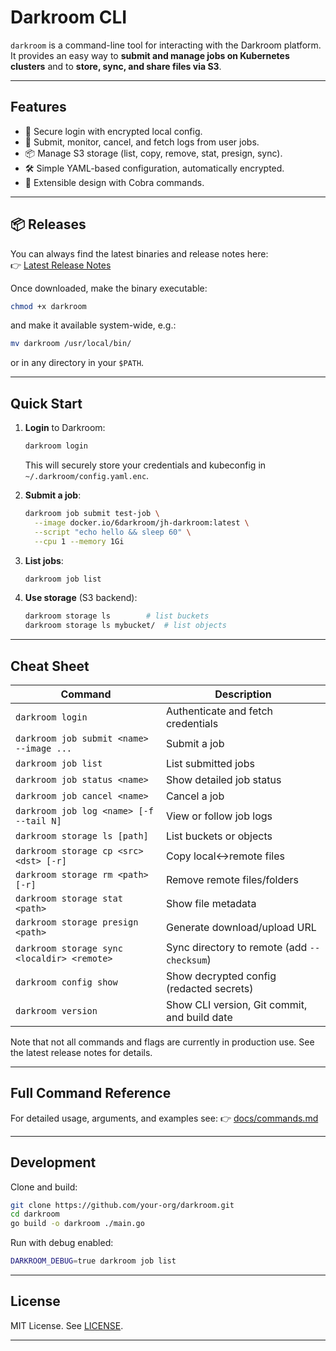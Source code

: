 # Darkroom CLI

`darkroom` is a command-line tool for interacting with the Darkroom platform.  
It provides an easy way to **submit and manage jobs on Kubernetes clusters** and to **store, sync, and share files via S3**.

---

## Features

- 🔐 Secure login with encrypted local config.  
- 🚀 Submit, monitor, cancel, and fetch logs from user jobs.  
- 📦 Manage S3 storage (list, copy, remove, stat, presign, sync).  
- 🛠 Simple YAML-based configuration, automatically encrypted.  
- 🧩 Extensible design with Cobra commands.

---

## 📦 Releases

You can always find the latest binaries and release notes here:  
👉 [Latest Release Notes](https://github.com/eddienko/darkroom/releases/latest)

Once downloaded, make the binary executable:

```bash
chmod +x darkroom
```   

and make it available system-wide, e.g.:

```bash
mv darkroom /usr/local/bin/
```

or in any directory in your `$PATH`.

---

## Quick Start

1. **Login** to Darkroom:

   ```bash
   darkroom login
   ```

   This will securely store your credentials and kubeconfig in
   `~/.darkroom/config.yaml.enc`.

2. **Submit a job**:

   ```bash
   darkroom job submit test-job \
     --image docker.io/6darkroom/jh-darkroom:latest \
     --script "echo hello && sleep 60" \
     --cpu 1 --memory 1Gi
   ```

3. **List jobs**:

   ```bash
   darkroom job list
   ```

4. **Use storage** (S3 backend):

   ```bash
   darkroom storage ls        # list buckets
   darkroom storage ls mybucket/  # list objects
   ```

---

## Cheat Sheet

| Command                                     | Description                                 |
| ------------------------------------------- | ------------------------------------------- |
| `darkroom login`                            | Authenticate and fetch credentials          |
| `darkroom job submit <name> --image ...`    | Submit a job                                |
| `darkroom job list`                         | List submitted jobs                         |
| `darkroom job status <name>`                | Show detailed job status                    |
| `darkroom job cancel <name>`                | Cancel a job                                |
| `darkroom job log <name> [-f --tail N]`     | View or follow job logs                     |
| `darkroom storage ls [path]`                | List buckets or objects                     |
| `darkroom storage cp <src> <dst> [-r]`      | Copy local↔remote files                     |
| `darkroom storage rm <path> [-r]`           | Remove remote files/folders                 |
| `darkroom storage stat <path>`              | Show file metadata                          |
| `darkroom storage presign <path>`           | Generate download/upload URL                |
| `darkroom storage sync <localdir> <remote>` | Sync directory to remote (add `--checksum`) |
| `darkroom config show`                      | Show decrypted config (redacted secrets)    |
| `darkroom version`                          | Show CLI version, Git commit, and build date|

Note that not all commands and flags are currently in production use.
See the latest release notes for details.

---

## Full Command Reference

For detailed usage, arguments, and examples see:
👉 [docs/commands.md](docs/commands.md)

---

## Development

Clone and build:

```bash
git clone https://github.com/your-org/darkroom.git
cd darkroom
go build -o darkroom ./main.go
````

Run with debug enabled:

```bash
DARKROOM_DEBUG=true darkroom job list
```

---

## License

MIT License. See [LICENSE](LICENSE).

---
